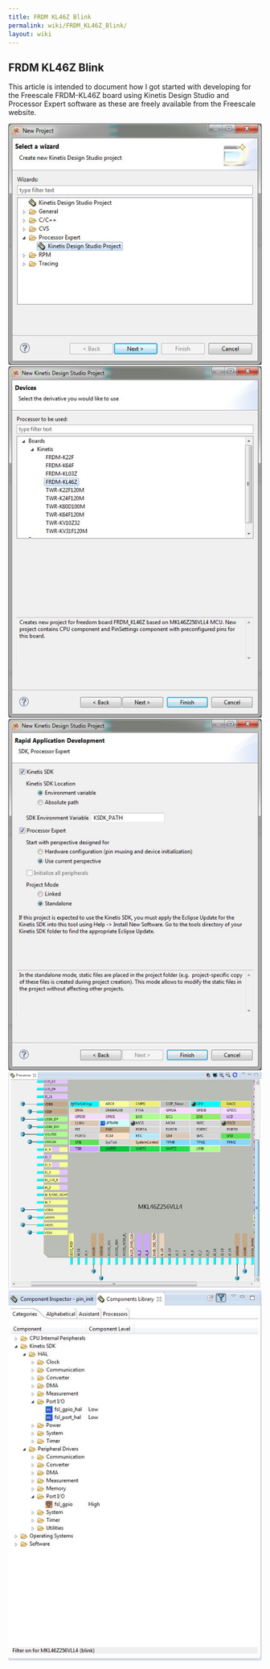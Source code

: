 ```yaml
---
title: FRDM KL46Z Blink
permalink: wiki/FRDM_KL46Z_Blink/
layout: wiki
---
```


FRDM KL46Z Blink
----------------

This article is intended to document how I got started with developing
for the Freescale FRDM-KL46Z board using Kinetis Design Studio and
Processor Expert software as these are freely available from the
Freescale website.

![](KDS_Project_type.jpg "fig:KDS_Project_type.jpg")
![](KDS_Board_selection.jpg "fig:KDS_Board_selection.jpg")
![](KDS_Project_setup.jpg "fig:KDS_Project_setup.jpg")
![](KDS_Processor_pin_map.jpg "fig:KDS_Processor_pin_map.jpg")
![](KDS_GPIO_components.jpg "fig:KDS_GPIO_components.jpg")
